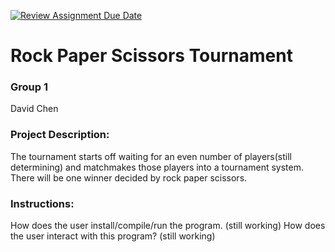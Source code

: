 [![Review Assignment Due Date](https://classroom.github.com/assets/deadline-readme-button-22041afd0340ce965d47ae6ef1cefeee28c7c493a6346c4f15d667ab976d596c.svg)](https://classroom.github.com/a/Vh67aNdh)
# Rock Paper Scissors Tournament

### Group 1

David Chen
       
### Project Description:

The tournament starts off waiting for an even number of players(still determining) and matchmakes those players into a tournament system. There will be one winner decided by rock paper scissors.
  
### Instructions:

How does the user install/compile/run the program.
(still working)
How does the user interact with this program?
(still working)

